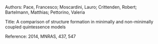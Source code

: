 Authors:   Pace, Francesco; Moscardini, Lauro; Crittenden, Robert; Bartelmann, Matthias; Pettorino, Valeria

Title:     A comparison of structure formation in minimally and non-minimally coupled quintessence models

Reference: 2014, MNRAS, 437, 547

